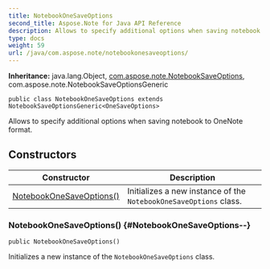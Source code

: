 ```yaml
---
title: NotebookOneSaveOptions
second_title: Aspose.Note for Java API Reference
description: Allows to specify additional options when saving notebook to OneNote format.
type: docs
weight: 59
url: /java/com.aspose.note/notebookonesaveoptions/
---
```


**Inheritance:**
java.lang.Object, [com.aspose.note.NotebookSaveOptions](../../com.aspose.note/notebooksaveoptions), com.aspose.note.NotebookSaveOptionsGeneric
```
public class NotebookOneSaveOptions extends NotebookSaveOptionsGeneric<OneSaveOptions>
```

Allows to specify additional options when saving notebook to OneNote format.
## Constructors

| Constructor | Description |
| --- | --- |
| [NotebookOneSaveOptions()](#NotebookOneSaveOptions--) | Initializes a new instance of the `NotebookOneSaveOptions` class. |
### NotebookOneSaveOptions() {#NotebookOneSaveOptions--}
```
public NotebookOneSaveOptions()
```


Initializes a new instance of the `NotebookOneSaveOptions` class.

